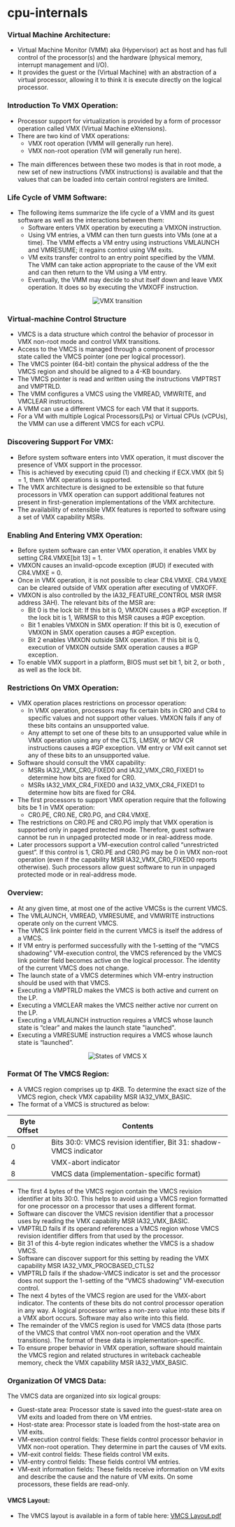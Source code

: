 # cpu-internals

### Virtual Machine Architecture:
* Virtual Machine Monitor (VMM) aka (Hypervisor) act as host and has full control of the processor(s) and the hardware (physical memory, interrupt management and  I/O).
* It provides the guest or the (Virtual Machine) with an abstraction of a virtual processor, allowing it to think it is execute directly on the logical processor.

### Introduction To VMX Operation:
* Processor support for virtualization is provided by a form of processor operation called VMX (Virtual Machine eXtensions).
* There are two kind of VMX operations:
	- VMX root operation (VMM will generally run here).
	- VMX non-root operation (VM will generally run here).
- The main differences between these two modes is that in root mode, a new set of new instructions (VMX instructions) is available and that the values that can be loaded into certain control registers are limited.

### Life Cycle of VMM Software:
* The following items summarize the life cycle of a VMM and its guest software as well as the interactions between them:
	- Software enters VMX operation by executing a VMXON instruction.
	- Using VM entries, a VMM can then turn guests into VMs (one at a time). The VMM effects a VM entry using instructions VMLAUNCH and VMRESUME; it regains control using VM exits.
	- VM exits transfer control to an entry point specified by the VMM. The VMM can take action appropriate to the cause of the VM exit and can then return to the VM using a VM entry.
	- Eventually, the VMM may decide to shut itself down and leave VMX operation. It does so by executing the VMXOFF instruction.

<p align="center">
  <img src="https://raw.githubusercontent.com/LordNoteworthy/cpu-internals/master/figures/Interaction%20of%20a%20Virtual-Machine%20Monitor%20and%20Guests.png" alt="VMX transition"/>
</p>

### Virtual-machine Control Structure
* VMCS is a data structure which control the behavior of processor in VMX non-root mode and control VMX transitions.
* Access to the VMCS is managed through a component of processor state called the VMCS pointer (one per logical processor).
* The VMCS pointer (64-bit) contain the physical address of the the VMCS region and should be aligned to a 4-KB boundary.
* The VMCS pointer is read and written using the instructions VMPTRST and VMPTRLD. 
* The VMM configures a VMCS using the VMREAD, VMWRITE, and VMCLEAR instructions.
* A VMM can use a different VMCS for each VM that it supports.
* For a VM with multiple Logical Processors(LPs) or Virtual CPUs (vCPUs), the VMM can use a different VMCS for each vCPU.

### Discovering Support For VMX:
* Before system software enters into VMX operation, it must discover the presence of VMX support in the processor.
* This is achieved by executing cpuid (1) and checking if ECX.VMX (bit 5) = 1, them VMX operations is supported.
* The VMX architecture is designed to be extensible so that future processors in VMX operation can support additional features not present in first-generation implementations of the VMX architecture. 
* The availability of extensible VMX features is reported to software using a set of VMX capability MSRs.

### Enabling And Entering VMX Operation:
* Before system software can enter VMX operation, it enables VMX by setting CR4.VMXE[bit 13] = 1. 
* VMXON causes an invalid-opcode exception (#UD) if executed with CR4.VMXE = 0.
* Once in VMX operation, it is not possible to clear CR4.VMXE. CR4.VMXE can be cleared outside of VMX operation after executing of VMXOFF.
* VMXON is also controlled by the IA32_FEATURE_CONTROL MSR (MSR address 3AH). The relevant bits of the MSR are:
	- Bit 0 is the lock bit: If this bit is 0, VMXON causes a #GP exception. If the lock bit is 1, WRMSR to this MSR causes a #GP exception. 
	- Bit 1 enables VMXON in SMX operation: If this bit is 0, execution of VMXON in SMX operation causes a #GP exception.
	- Bit 2 enables VMXON outside SMX operation. If this bit is 0, execution of VMXON outside SMX operation causes a #GP exception.
* To enable VMX support in a platform, BIOS must set bit 1, bit 2, or both , as well as the lock bit.

### Restrictions On VMX Operation:
* VMX operation places restrictions on processor operation:
    - In VMX operation, processors may fix certain bits in CR0 and CR4 to specific values and not support other values. VMXON fails if any of these bits contains an unsupported value.
    - Any attempt to set one of these bits to an unsupported value while in VMX operation using any of the CLTS, LMSW, or MOV CR instructions causes a #GP exception. VM entry or VM exit cannot set any of these bits to an unsupported value.
* Software should consult the VMX capability:
    - MSRs IA32_VMX_CR0_FIXED0 and IA32_VMX_CR0_FIXED1 to determine how bits are fixed for CR0.
    - MSRs IA32_VMX_CR4_FIXED0 and IA32_VMX_CR4_FIXED1 to determine how bits are fixed for CR4.
* The first processors to support VMX operation require that the following bits be 1 in VMX operation:
    * CR0.PE, CR0.NE, CR0.PG, and CR4.VMXE.
* The restrictions on CR0.PE and CR0.PG imply that VMX operation is supported only in paged protected mode. Therefore, guest software cannot be run in unpaged protected mode or in real-address mode.
* Later processors support a VM-execution control called “unrestricted guest”. If this control is 1, CR0.PE and CR0.PG may be 0 in VMX non-root operation (even if the capability MSR IA32_VMX_CR0_FIXED0 reports otherwise). Such processors allow guest software to run in unpaged protected mode or in real-address mode.

### Overview:
* At any given time, at most one of the active VMCSs is the current VMCS. 
* The VMLAUNCH, VMREAD, VMRESUME, and VMWRITE instructions operate only on the current VMCS.
* The VMCS link pointer field in the current VMCS is itself the address of a VMCS.
* If VM entry is performed successfully with the 1-setting of the “VMCS shadowing” VM-execution control, the VMCS referenced by the VMCS link pointer field becomes active on the logical processor. The identity of the current VMCS does not change.
* The launch state of a VMCS determines which VM-entry instruction should be used with that VMCS.
* Executing a VMPTRLD makes the VMCS is both active and current on the LP. 
* Executing a VMCLEAR makes the VMCS neither active nor current on the LP.
* Executing a VMLAUNCH instruction requires a VMCS whose launch state is “clear” and makes the launch state "launched".
* Executing a VMRESUME instruction requires a VMCS whose launch state is “launched”.

<p align="center">
  <img src="https://raw.githubusercontent.com/LordNoteworthy/cpu-internals/master/figures/States%20of%20VMCS%20X.png" alt="States of VMCS X"/>
</p>

### Format Of The VMCS Region:
* A VMCS region comprises up tp 4KB. To determine the exact size of the VMCS region, check VMX capability MSR IA32_VMX_BASIC.
* The format of a VMCS is structured as below:

| Byte Offset | Contents |
| --- | --- |
| 0 | Bits 30:0: VMCS revision identifier, Bit 31: shadow-VMCS indicator |
| 4 | VMX-abort indicator |
| 8 | VMCS data (implementation-specific format) |

* The first 4 bytes of the VMCS region contain the VMCS revision identifier at bits 30:0. This helps to avoid using a VMCS region formatted for one processor on a processor that uses a different format.
* Software can discover the VMCS revision identifier that a processor uses by reading the VMX capability MSR IA32_VMX_BASIC.
* VMPTRLD fails if its operand references a VMCS region whose VMCS revision identifier differs from that used by the processor. 
* Bit 31 of this 4-byte region indicates whether the VMCS is a shadow VMCS.
* Software can discover support for this setting by reading the VMX capability MSR IA32_VMX_PROCBASED_CTLS2
* VMPTRLD fails if the shadow-VMCS indicator is set and the processor does not support the 1-setting of the “VMCS shadowing” VM-execution control.
* The next 4 bytes of the VMCS region are used for the VMX-abort indicator. The contents of these bits do not control processor operation in any way. A logical processor writes a non-zero value into these bits if a VMX abort occurs. Software may also write into this field.
* The remainder of the VMCS region is used for VMCS data (those parts of the VMCS that control VMX non-root operation and the VMX transitions). The format of these data is implementation-specific.
* To ensure proper behavior in VMX operation, software should maintain the VMCS region and related structures in writeback cacheable memory, check the VMX capability MSR IA32_VMX_BASIC.

### Organization Of VMCS Data:
The VMCS data are organized into six logical groups:
* Guest-state area: Processor state is saved into the guest-state area on VM exits and loaded from there on VM entries.
* Host-state area: Processor state is loaded from the host-state area on VM exits.
* VM-execution control fields: These fields control processor behavior in VMX non-root operation. They determine in part the causes of VM exits.
* VM-exit control fields: These fields control VM exits.
* VM-entry control fields: These fields control VM entries.
* VM-exit information fields: These fields receive information on VM exits and describe the cause and the nature of VM exits. On some processors, these fields are read-only.

#### VMCS Layout:
* The VMCS layout is available in a form of table here: [VMCS Layout.pdf](../master/pdf/VMCS.pdf)